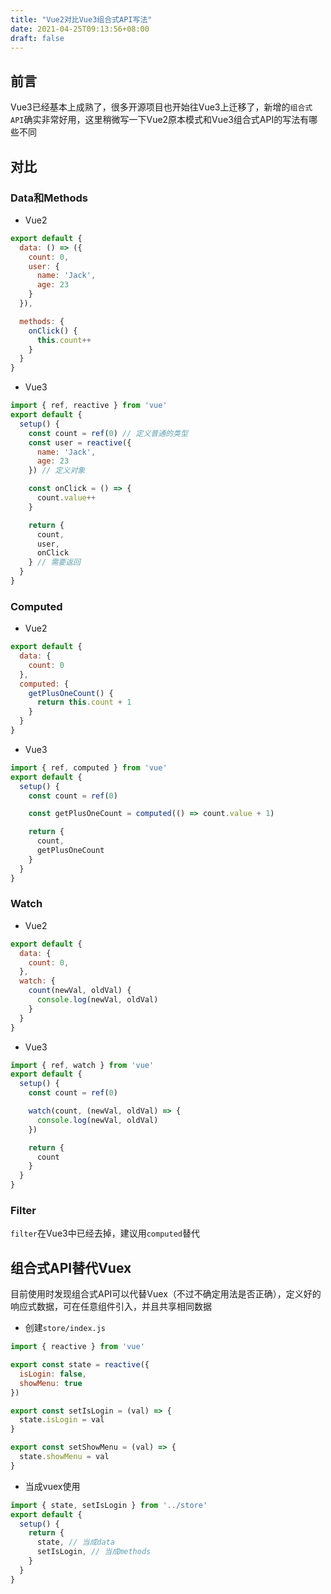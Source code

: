 ```yaml
---
title: "Vue2对比Vue3组合式API写法"
date: 2021-04-25T09:13:56+08:00
draft: false
---
```


## 前言
Vue3已经基本上成熟了，很多开源项目也开始往Vue3上迁移了，新增的`组合式API`确实非常好用，这里稍微写一下Vue2原本模式和Vue3组合式API的写法有哪些不同

## 对比
### Data和Methods
* Vue2
```js
export default {
  data: () => ({
    count: 0,
    user: {
      name: 'Jack',
      age: 23
    }
  }),

  methods: {
    onClick() {
      this.count++
    }
  }
}
```
* Vue3
```js
import { ref, reactive } from 'vue'
export default {
  setup() {
    const count = ref(0) // 定义普通的类型
    const user = reactive({
      name: 'Jack',
      age: 23
    }) // 定义对象

    const onClick = () => {
      count.value++
    }

    return {
      count,
      user,
      onClick
    } // 需要返回
  }
}
```

### Computed
* Vue2
```js
export default {
  data: {
    count: 0
  },
  computed: {
    getPlusOneCount() {
      return this.count + 1
    }
  }
}
```
* Vue3
```js
import { ref, computed } from 'vue'
export default {
  setup() {
    const count = ref(0)

    const getPlusOneCount = computed(() => count.value + 1)

    return {
      count,
      getPlusOneCount
    }
  }
}
```

### Watch
* Vue2
```js
export default {
  data: {
    count: 0,
  },
  watch: {
    count(newVal, oldVal) {
      console.log(newVal, oldVal)
    }
  }
}
```
* Vue3
```js
import { ref, watch } from 'vue'
export default {
  setup() {
    const count = ref(0)

    watch(count, (newVal, oldVal) => {
      console.log(newVal, oldVal)
    })

    return {
      count
    }
  }
}
```

### Filter
`filter`在Vue3中已经去掉，建议用`computed`替代

## 组合式API替代Vuex
目前使用时发现组合式API可以代替Vuex（不过不确定用法是否正确），定义好的响应式数据，可在任意组件引入，并且共享相同数据
* 创建`store/index.js`
```js
import { reactive } from 'vue'

export const state = reactive({
  isLogin: false,
  showMenu: true
})

export const setIsLogin = (val) => {
  state.isLogin = val
}

export const setShowMenu = (val) => {
  state.showMenu = val
}
```
* 当成vuex使用
```js
import { state, setIsLogin } from '../store'
export default {
  setup() {
    return {
      state, // 当成data
      setIsLogin, // 当成methods
    }
  }
}
```